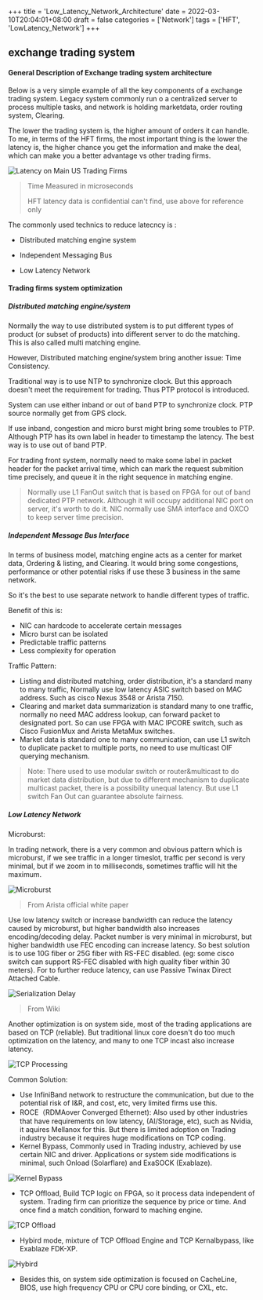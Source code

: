 +++
title = 'Low_Latency_Network_Architecture'
date = 2022-03-10T20:04:01+08:00
draft = false
categories = ['Network']
tags = ['HFT', 'LowLatency_Network']
+++


## exchange trading system

#### General Description of Exchange trading system architecture


Below is a very simple example of all the key components of a exchange trading system. Legacy system commonly run o a centralized server to process multiple tasks, and network is holding marketdata, order routing system, Clearing. 

The lower the trading system is, the higher amount of orders it can handle. 
To me, in terms of the HFT firms, the most important thing is the lower the latency is, the higher chance you get the information and make the deal, which can make you a better advantage vs other trading firms. 

![Latency on Main US Trading Firms](https://songkou.github.io/posts/low_latency_network_architecture/Latency.jpg)

> Time Measured in microseconds 
>
> HFT latency data is confidential can't find, use above for reference only


The commonly used technics to reduce latecncy is :

- Distributed matching engine system

- Independent Messaging Bus

- Low Latency Network


#### Trading firms system optimization

##### Distributed matching engine/system

Normally the way to use distributed system is to put different types of product (or subset of products) into different server to do the matching. 
This is also called  multi matching engine. 

However, Distributed matching engine/system bring another issue: Time Consistency.

Traditional way is to use NTP to synchronize clock. But this approach doesn't meet the requirement for trading. Thus PTP protocol is introduced. 

System can use either inband or out of band PTP to synchronize clock. PTP source normally get from GPS clock. 

If use inband, congestion and micro burst might bring some troubles to PTP. Although PTP has its own label in header to timestamp the latency. The best way is to use out of band PTP. 

For trading front system, normally need to make some label in packet header for the packet arrival time, which can mark the request submition time precisely, and queue it in the right sequence in matching engine.

> Normally use L1 FanOut switch that is based on FPGA for out of band dedicated PTP network. Although it will occupy additional NIC port on server, it's worth to do it. NIC normally use SMA interface and OXCO to keep server time precision.
 
##### Independent Message Bus Interface

In terms of business model, matching engine acts as a center for market data, Ordering & listing, and Clearing. It would bring some congestions, performance or other potential risks if use these 3 business in the same network. 

So it's the best to use separate network to handle different types of traffic. 

Benefit of this is:

- NIC can hardcode to accelerate certain messages
- Micro burst can be isolated
- Predictable traffic patterns
- Less complexity for operation


Traffic Pattern:

- Listing and distributed matching, order distribution, it's a standard many to many traffic, Normally use low latency ASIC switch based on MAC address. Such as cisco Nexus 3548 or Arista 7150.
- Clearing and market data summarization is standard many to one traffic, normally no need MAC address lookup, can forward packet to designated port. So can use FPGA with MAC IPCORE switch, such as Cisco FusionMux and Arista MetaMux switches.
- Market data is standard one to many communication, can use L1 switch to duplicate packet to multiple ports, no need to use multicast OIF querying mechanism. 


 > Note: There used to use modular switch or router&multicast to do market data distribution, but due to different mechanism to duplicate multicast packet, there is a possibility unequal latency. But use L1 switch Fan Out can guarantee absolute fairness. 

 
##### Low Latency Network

Microburst:

In trading network, there is a very common and obvious pattern which is microburst, if we see traffic in a longer timeslot, traffic per second is very minimal, but if we zoom in to milliseconds, sometimes traffic will hit the maximum. 

![Microburst](https://songkou.github.io/posts/low_latency_network_architecture/microburst.jpg)

> From Arista official white paper

Use low latency switch or increase bandwidth can reduce the latency caused by microburst, but higher bandwidth also increases encoding/decoding delay. Packet number is very minimal in microburst, but higher bandwidth use FEC encoding can increase latency. So best solution is to use 10G fiber or 25G fiber with RS-FEC disabled. (eg: some cisco switch can support RS-FEC disabled with high quality fiber within 30 meters). For to further reduce latency, can use Passive Twinax Direct Attached Cable.  

![Serialization Delay](https://songkou.github.io/posts/low_latency_network_architecture/serializationdelay.jpg)

> From Wiki

Another optimization is on system side, most of the trading applications are based on TCP (reliable). But traditional linux core doesn't do too much optimization on the latency, and many to one TCP incast also increase latency. 

![TCP Processing](https://songkou.github.io/posts/low_latency_network_architecture/linux_core.jpg)

Common Solution:

- Use InfiniBand network to restructure the communication, but due to the potential risk of I&R, and cost, etc, very limited firms use this. 
- ROCE（RDMAover Converged Ethernet): Also used by other industries that have requirements on low latency, (AI/Storage, etc), such as Nvidia, it aquires Mellanox for this. But there is limited adoption on Trading industry because it requires huge modifications on TCP coding. 
- Kernel Bypass, Commonly used in Trading industry, achieved by use certain NIC and driver. Applications or system side modifications is minimal, such Onload (Solarflare) and ExaSOCK (Exablaze). 

![Kernel Bypass](https://songkou.github.io/posts/low_latency_network_architecture/kernalbypass.jpg)

- TCP Offload, Build TCP logic on FPGA, so it process data independent of system. Trading firm can prioritize the sequence by price or time. And once find a match condition, forward to maching engine. 

![TCP Offload](https://songkou.github.io/posts/low_latency_network_architecture/tcpoffload.jpg)

- Hybird mode, mixture of TCP Offload Engine and TCP Kernalbypass, like Exablaze FDK-XP. 

![Hybird](https://songkou.github.io/posts/low_latency_network_architecture/fdkxp.jpg)

- Besides this, on system side optimization is focused on CacheLine, BIOS, use high frequency CPU or CPU core binding, or CXL, etc. 
